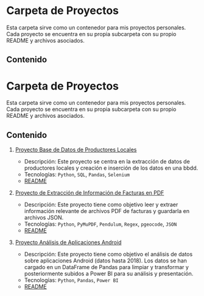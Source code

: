 # Carpeta de Proyectos

Esta carpeta sirve como un contenedor para mis proyectos personales. Cada proyecto se encuentra en su propia subcarpeta con su propio README y archivos asociados.

## Contenido

# Carpeta de Proyectos

Esta carpeta sirve como un contenedor para mis proyectos personales. Cada proyecto se encuentra en su propia subcarpeta con su propio README y archivos asociados.

## Contenido

1. [Proyecto Base de Datos de Productores Locales](https://github.com/KarvalaCode/Proyectos/tree/main/productos_locales)
    - Descripción: Este proyecto se centra en la extracción de datos de productores locales y creación e inserción de los datos en una bbdd.
    - Tecnologías: `Python`, `SQL`, `Pandas`, `Selenium`
    - [README](https://github.com/KarvalaCode/Proyectos/blob/main/productos_locales/README_productos_locales.md)

2. [Proyecto de Extracción de Información de Facturas en PDF](https://github.com/KarvalaCode/Proyectos/tree/main/extraccion_facturas)
    - Descripción: Este proyecto tiene como objetivo leer y extraer información relevante de archivos PDF de facturas y guardarla en archivos JSON.
    - Tecnologías: `Python`, `PyMuPDF`, `Pendulum`, `Regex`, `pgeocode`, `JSON`
    - [README](https://github.com/KarvalaCode/Proyectos/tree/main/LuzPDF)

3. [Proyecto Análisis de Aplicaciones Android](https://github.com/KarvalaCode/Proyectos/tree/main/apps_android)
    - Descripción: Este proyecto tiene como objetivo el análisis de datos sobre aplicaciones Android (datos hasta 2018). Los datos se han cargado en un DataFrame de Pandas para limpiar y transformar y posteriormente subidos a Power BI para su análisis y presentación.
    - Tecnologías: `Python`, `Pandas`, `Power BI`
    - [README](https://github.com/KarvalaCode/Proyectos/blob/main/apps_android/README.md)    

